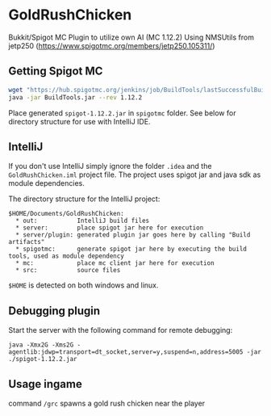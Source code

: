 # GoldRushChicken
Bukkit/Spigot MC Plugin to utilize own AI (MC 1.12.2)
Using NMSUtils from jetp250 (https://www.spigotmc.org/members/jetp250.105311/)

## Getting Spigot MC
```bash
wget "https://hub.spigotmc.org/jenkins/job/BuildTools/lastSuccessfulBuild/artifact/target/BuildTools.jar" -O BuildTools.jar
java -jar BuildTools.jar --rev 1.12.2
```
Place generated `spigot-1.12.2.jar` in `spigotmc` folder. See below for directory structure for use with IntelliJ IDE.

## IntelliJ
If you don't use IntelliJ simply ignore the folder `.idea` and the `GoldRushChicken.iml` project file. The project uses spigot jar and java sdk as module dependencies.

The directory structure for the IntelliJ project:
```
$HOME/Documents/GoldRushChicken:
  * out:           IntelliJ build files
  * server:        place spigot jar here for execution
  * server/plugin: generated plugin jar goes here by calling "Build artifacts"
  * spigotmc:      generate spigot jar here by executing the build tools, used as module dependency
  * mc:            place mc client jar here for execution
  * src:           source files
```
`$HOME` is detected on both windows and linux.

## Debugging plugin
Start the server with the following command for remote debugging:
```
java -Xmx2G -Xms2G -agentlib:jdwp=transport=dt_socket,server=y,suspend=n,address=5005 -jar ./spigot-1.12.2.jar
```

## Usage ingame
command `/grc` spawns a gold rush chicken near the player
